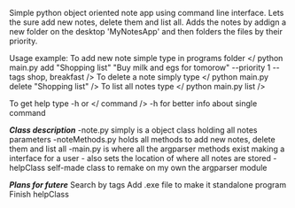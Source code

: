 Simple python object oriented note app using command line interface. Lets the sure add new notes, delete them and list all. 
Adds the notes by addign a new folder on the desktop 'MyNotesApp' and then folders the files by their priority.

Usage example:
To add new note simple type in programs folder </ python main.py add "Shopping list" "Buy milk and egs for tomorow" --priority 1 --tags shop, breakfast />
To delete a note simply type </ python main.py delete "Shopping list" />
To list all notes type </ python main.py list />

To get help type -h or </ command /> -h for better info about single command

***Class description***
-note.py simply is a object class holding all notes parameters
-noteMethods.py holds all methods to add new notes, delete them and list all
-main.py is where all the argparser methods exist making a interface for a user - also sets the location of where all notes are stored
-helpClass self-made class to remake on my own the argparser module

***Plans for futere***
Search by tags
Add .exe file to make it standalone program
Finish helpClass 

